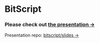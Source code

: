 # BitScript

### Please check out [the presentation &rarr;](https://bitscript-slides.herokuapp.com/)

Presentation repo: [bitscript/slides &rarr;](https://github.com/bitscript/slides)
